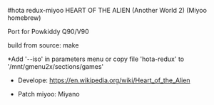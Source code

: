 #hota redux-miyoo
HEART OF THE ALIEN  (Another World 2) (Miyoo homebrew)

Port for Powkiddy Q90/V90

build from source: make

*Add '--iso' in parameters menu or copy file 'hota-redux' to '/mnt/gmenu2x/sections/games'





- Develope: https://en.wikipedia.org/wiki/Heart_of_the_Alien

- Patch miyoo: Miyano
